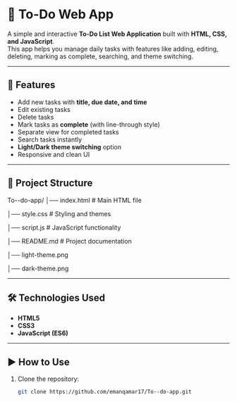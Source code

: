 # 📝 To-Do Web App

A simple and interactive **To-Do List Web Application** built with **HTML, CSS, and JavaScript**.  
This app helps you manage daily tasks with features like adding, editing, deleting, marking as complete, searching, and theme switching.

---

## 🚀 Features

- Add new tasks with **title, due date, and time**
- Edit existing tasks
- Delete tasks
- Mark tasks as **complete** (with line-through style)
- Separate view for completed tasks
- Search tasks instantly
- **Light/Dark theme switching** option
- Responsive and clean UI

---

## 📂 Project Structure

To--do-app/
│── index.html # Main HTML file

│── style.css # Styling and themes

│── script.js # JavaScript functionality

│── README.md # Project documentation

│── light-theme.png

│── dark-theme.png


---

## 🛠️ Technologies Used

- **HTML5**
- **CSS3**
- **JavaScript (ES6)**

---

## ▶️ How to Use

1. Clone the repository:
   ```bash
   git clone https://github.com/emanqamar17/To--do-app.git
